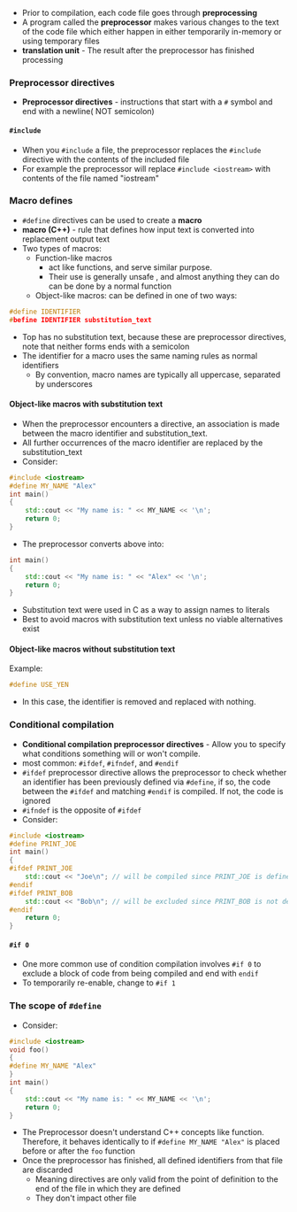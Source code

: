  - Prior to compilation, each code file goes through **preprocessing**
- A program called the **preprocessor** makes various changes to the text of the code file which either happen in either temporarily in-memory or using temporary files 
- **translation unit** - The result after the preprocessor has finished processing
### Preprocessor directives
- **Preprocessor directives** - instructions that start with a `#` symbol and end with a newline( NOT semicolon)
####  `#include`
- When you `#include` a file, the preprocessor replaces the `#include` directive with the contents of the included file
- For example the preprocessor will replace `#include <iostream>` with contents of the file named "iostream"
### Macro defines
- `#define` directives can be used to create a **macro**
- **macro (C++)** - rule that defines how input text is converted into replacement output text 
- Two types of macros:
	- Function-like macros
		- act like functions, and serve similar purpose. 
		- Their use is generally unsafe , and almost anything they can do can be done by a normal function
	- Object-like macros: can be defined in one of two ways:
``` cpp
#define IDENTIFIER
#befine IDENTIFIER substitution_text
```

- Top has no substitution text, because these are preprocessor directives, note that neither forms ends with a semicolon
- The identifier for a macro uses the same naming rules as normal identifiers
	- By convention, macro names are typically all uppercase, separated by underscores
#### Object-like macros with substitution text
- When the preprocessor encounters a directive, an association is made between the macro identifier and substitution_text. 
- All further occurrences of the macro identifier are replaced by the substitution_text
- Consider:
```cpp
#include <iostream>
#define MY_NAME "Alex"
int main()
{
    std::cout << "My name is: " << MY_NAME << '\n';
    return 0;
}
```
- The preprocessor converts above into:
```cpp
int main()
{
    std::cout << "My name is: " << "Alex" << '\n';
    return 0;
}
```
- Substitution text were used in C as a way to assign names to literals
- Best to avoid macros with substitution text unless no viable alternatives exist
#### Object-like macros without substitution text
Example:
``` cpp
#define USE_YEN
```
- In this case, the identifier is removed and replaced with nothing.
### Conditional compilation
- **Conditional compilation preprocessor directives** - Allow you to specify what conditions something will or won't compile. 
- most common: `#ifdef`, `#ifndef`, and `#endif`
- `#ifdef` preprocessor directive allows the preprocessor to check whether an identifier has been previously defined via `#define`, if so, the code between the `#ifdef` and matching `#endif` is compiled. If not, the code is ignored
- `#ifndef` is the opposite of `#ifdef`
- Consider:
```cpp
#include <iostream>
#define PRINT_JOE
int main()
{
#ifdef PRINT_JOE
    std::cout << "Joe\n"; // will be compiled since PRINT_JOE is defined
#endif
#ifdef PRINT_BOB
    std::cout << "Bob\n"; // will be excluded since PRINT_BOB is not defined
#endif
    return 0;
}
```

#### `#if 0`
- One more common use of condition compilation involves `#if 0` to exclude a block of code from being compiled and end with `endif`
- To temporarily re-enable, change to `#if 1`
### The scope of `#define`
- Consider:
``` cpp
#include <iostream>
void foo()
{
#define MY_NAME "Alex"
}
int main()
{
	std::cout << "My name is: " << MY_NAME << '\n';
	return 0;
}
```
- The Preprocessor doesn't understand C++ concepts like function. Therefore, it behaves identically to if `#define MY_NAME "Alex"` is placed before or after the `foo` function
-  Once the preprocessor has finished, all defined identifiers from that file are discarded
	- Meaning directives are only valid from the point of definition to the end of the file in which they are defined
	- They don't impact other file 